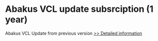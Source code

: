 # Abakus VCL update subsrciption (1 year)
Abakus VCL Update from previous version
[>> Detailed information](https://secure.shareit.com/shareit/product.html?productid=134395&affiliateid=200057808)